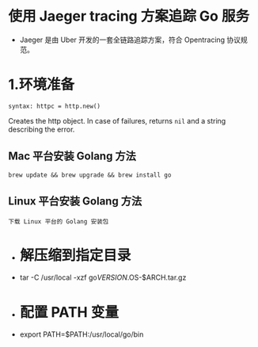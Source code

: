 
# 使用 Jaeger tracing 方案追踪 Go 服务

* Jaeger 是由 Uber 开发的一套全链路追踪方案，符合 Opentracing 协议规范。



# 1.环境准备


`syntax: httpc = http.new()`

Creates the http object. In case of failures, returns `nil` and a string describing the error.

## Mac 平台安装 Golang 方法

`brew update && brew upgrade && brew install go`


## Linux 平台安装 Golang 方法

`下载 Linux 平台的 Golang 安装包`

* # 解压缩到指定目录
* tar -C /usr/local -xzf go$VERSION.$OS-$ARCH.tar.gz
* # 配置 PATH 变量
* export PATH=$PATH:/usr/local/go/bin

